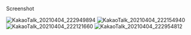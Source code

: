 Screenshot

![KakaoTalk_20210404_222949894](https://user-images.githubusercontent.com/46364839/113967033-22efde00-986b-11eb-8479-ad98492f29c5.png)
![KakaoTalk_20210404_222154940](https://user-images.githubusercontent.com/46364839/113967036-24b9a180-986b-11eb-983a-526223fbd422.png)
![KakaoTalk_20210404_222121660](https://user-images.githubusercontent.com/46364839/113967047-284d2880-986b-11eb-887e-93fab1d6ec69.png)
![KakaoTalk_20210404_222954812](https://user-images.githubusercontent.com/46364839/113967053-2aaf8280-986b-11eb-8fca-6fc3153c5814.png)
